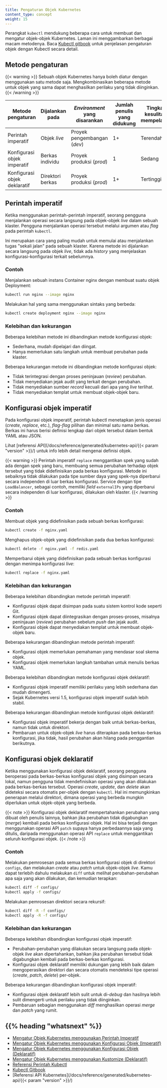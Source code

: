 ```yaml
---
title: Pengaturan Objek Kubernetes
content_type: concept
weight: 15
---
```


<!-- overview -->
Perangkat `kubectl` mendukung beberapa cara untuk membuat dan mengatur objek-objek Kubernetes.
Laman ini menggambarkan berbagai macam metodenya. Baca [Kubectl gitbook](https://kubectl.docs.kubernetes.io)
untuk penjelasan pengaturan objek dengan Kubectl secara detail.


<!-- body -->

## Metode pengaturan

{{< warning >}}
Sebuah objek Kubernetes hanya boleh diatur dengan menggunakan satu metode saja. Mengkombinasikan
beberapa metode untuk objek yang sama dapat menghasilkan perilaku yang tidak diinginkan.
{{< /warning >}}

| Metode pengaturan                | Dijalankan pada      | _Environment_ yang disarankan  | Jumlah penulis yang didukung  | Tingkat kesulitan mempelajari |
|----------------------------------|----------------------|--------------------------------|-------------------------------|-------------------------------|
| Perintah imperatif               | Objek _live_         | Proyek pengembangan (_dev_)    | 1+                            | Terendah                      |
| Konfigurasi objek imperatif      | Berkas individu      | Proyek produksi (_prod_)       | 1                             | Sedang                        |
| Konfigurasi objek deklaratif     | Direktori berkas     | Proyek produksi (_prod_)       | 1+                            | Tertinggi                     |

## Perintah imperatif

Ketika menggunakan perintah-perintah imperatif, seorang pengguna menjalankan operasi secara langsung
pada objek-objek _live_ dalam sebuah klaster. Pengguna menjalankan operasi tersebut melalui
argumen atau _flag_ pada perintah `kubectl`.

Ini merupakan cara yang paling mudah untuk memulai atau menjalankan tugas "sekali jalan" pada sebuah klaster.
Karena metode ini dijalankan secara langsung pada objek _live_, tidak ada _history_ yang menjelaskan konfigurasi-konfigurasi terkait sebelumnya.

### Contoh

Menjalankan sebuah instans Container nginx dengan membuat suatu objek Deployment:

```sh
kubectl run nginx --image nginx
```

Melakukan hal yang sama menggunakan sintaks yang berbeda:

```sh
kubectl create deployment nginx --image nginx
```

### Kelebihan dan kekurangan

Beberapa kelebihan metode ini dibandingkan metode konfigurasi objek:

- Sederhana, mudah dipelajari dan diingat.
- Hanya memerlukan satu langkah untuk membuat perubahan pada klaster.

Beberapa kekurangan metode ini dibandingkan metode konfigurasi objek:

- Tidak terintegrasi dengan proses peninjauan (_review_) perubahan.
- Tidak menyediakan jejak audit yang terkait dengan perubahan.
- Tidak menyediakan sumber _record_ kecuali dari apa yang _live_ terlihat.
- Tidak menyediakan templat untuk membuat objek-objek baru.

## Konfigurasi objek imperatif

Pada konfigurasi objek imperatif, perintah kubectl menetapkan jenis operasi
(_create_, _replace_, etc.), _flag-flag_ pilihan dan minimal satu nama berkas.
Berkas ini harus berisi definisi lengkap dari objek tersebut
dalam bentuk YAML atau JSON.

Lihat [referensi API](/docs/reference/generated/kubernetes-api/{{< param "version" >}}/)
untuk info lebih detail mengenai definisi objek.

{{< warning >}}
Perintah imperatif `replace` menggantikan spek yang sudah ada dengan spek yang baru,
membuang semua perubahan terhadap objek tersebut yang tidak didefinisikan pada berkas konfigurasi.
Metode ini sebaiknya tidak dilakukan pada tipe sumber daya yang spek-nya diperbarui
secara independen di luar berkas konfigurasi. Service dengan tipe `LoadBalancer`, sebagai contoh,
memiliki _field_ `externalIPs` yang diperbarui secara independen di luar konfigurasi, dilakukan
oleh klaster.
{{< /warning >}}

### Contoh

Membuat objek yang didefinisikan pada sebuah berkas konfigurasi:

```sh
kubectl create -f nginx.yaml
```

Menghapus objek-objek yang didefinisikan pada dua berkas konfigurasi:

```sh
kubectl delete -f nginx.yaml -f redis.yaml
```

Memperbarui objek yang didefinisikan pada sebuah berkas konfigurasi dengan
menimpa konfigurasi _live_:

```sh
kubectl replace -f nginx.yaml
```

### Kelebihan dan kekurangan

Beberapa kelebihan dibandingkan metode perintah imperatif:

- Konfigurasi objek dapat disimpan pada suatu sistem kontrol kode seperti Git.
- Konfigurasi objek dapat diintegrasikan dengan proses-proses, misalnya peninjauan (_review_) perubahan sebelum _push_ dan jejak audit.
- Konfigurasi objek dapat menyediakan templat untuk membuat objek-objek baru.

Beberapa kekurangan dibandingkan metode perintah imperatif:

- Konfigurasi objek memerlukan pemahaman yang mendasar soal skema objek.
- Konfigurasi objek memerlukan langkah tambahan untuk menulis berkas YAML.

Beberapa kelebihan dibandingkan metode konfigurasi objek deklaratif:

- Konfigurasi objek imperatif memiliki perilaku yang lebih sederhana dan mudah dimengerti.
- Sejak Kubernetes versi 1.5, konfigurasi objek imperatif sudah lebih stabil.

Beberapa kekurangan dibandingkan metode konfigurasi objek deklaratif:

- Konfigurasi objek imperatif bekerja dengan baik untuk berkas-berkas, namun tidak untuk direktori.
- Pembaruan untuk objek-objek _live_ harus diterapkan pada berkas-berkas konfigurasi, jika tidak, hasil perubahan akan hilang pada penggantian berikutnya.

## Konfigurasi objek deklaratif

Ketika menggunakan konfigurasi objek deklaratif, seorang pengguna beroperasi pada berkas-berkas
konfigurasi objek yang disimpan secara lokal, namun pengguna tidak mendefinisikan operasi
yang akan dilakukan pada berkas-berkas tersebut. Operasi _create_, _update_, dan _delete_
akan dideteksi secara otomatis per-objek dengan `kubectl`. Hal ini memungkinkan penerapan
melalui direktori, dimana operasi yang berbeda mungkin diperlukan untuk objek-objek yang berbeda.

{{< note >}}
Konfigurasi objek deklaratif mempertahankan perubahan yang dibuat oleh penulis lainnya, bahkan
jika perubahan tidak digabungkan (_merge_) kembali pada berkas konfigurasi objek. Hal ini
bisa terjadi dengan menggunakan operasi API `patch` supaya hanya perbedaannya saja yang ditulis,
daripada menggunakan operasi API `replace` untuk menggantikan seluruh konfigurasi objek.
{{< /note >}}

### Contoh

Melakukan pemrosesan pada semua berkas konfigurasi objek di direktori `configs`, dan melakukan
_create_ atau _patch_ untuk objek-objek _live_. Kamu dapat terlebih dahulu melakukan `diff` untuk
melihat perubahan-perubahan apa saja yang akan dilakukan, dan kemudian terapkan:

```sh
kubectl diff -f configs/
kubectl apply -f configs/
```

Melakukan pemrosesan direktori secara rekursif:

```sh
kubectl diff -R -f configs/
kubectl apply -R -f configs/
```

### Kelebihan dan kekurangan

Beberapa kelebihan dibandingkan konfigurasi objek imperatif:

- Perubahan-perubahan yang dilakukan secara langsung pada objek-objek _live_ akan dipertahankan, bahkan jika perubahan tersebut tidak digabungkan kembali pada berkas-berkas konfigurasi.
- Konfigurasi objek deklaratif memiliki dukungan yang lebih baik dalam mengoperasikan direktori dan secara otomatis mendeteksi tipe operasi (_create_, _patch_, _delete_) per-objek.

Beberapa kekurangan dibandingkan konfigurasi objek imperatif:

- Konfigurasi objek deklaratif lebih sulit untuk di-_debug_ dan hasilnya lebih sulit dimengerti untuk perilaku yang tidak diinginkan.
- Pembaruan sebagian menggunakan _diff_ menghasilkan operasi _merge_ dan _patch_ yang rumit.



## {{% heading "whatsnext" %}}


- [Mengatur Objek Kubernetes menggunakan Perintah Imperatif](/docs/tasks/manage-kubernetes-objects/imperative-command/)
- [Mengatur Objek Kubernetes menggunakan Konfigurasi Objek (Imperatif)](/docs/tasks/manage-kubernetes-objects/imperative-config/)
- [Mengatur Objek Kubernetes menggunakan Konfigurasi Objek (Deklaratif)](/docs/tasks/manage-kubernetes-objects/declarative-config/)
- [Mengatur Objek Kubernetes menggunakan Kustomize (Deklaratif)](/docs/tasks/manage-kubernetes-objects/kustomization/)
- [Referensi Perintah Kubectl](/docs/reference/generated/kubectl/kubectl-commands/)
- [Kubectl Gitbook](https://kubectl.docs.kubernetes.io)
- [Referensi API Kubernetes](/docs/reference/generated/kubernetes-api/{{< param "version" >}}/)


